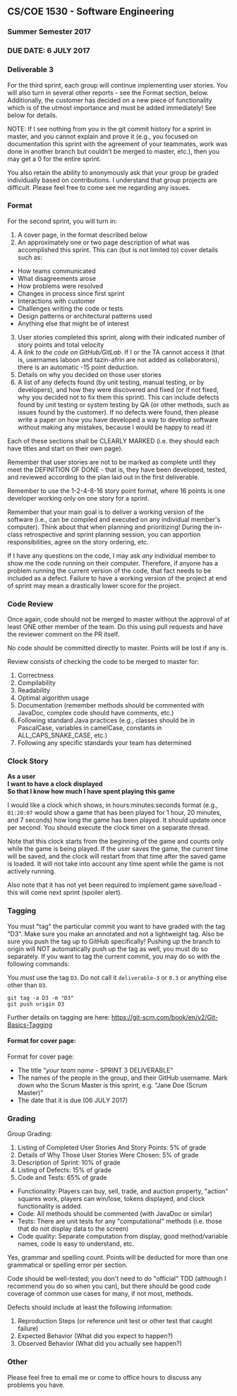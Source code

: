 ## CS/COE 1530 - Software Engineering
### Summer Semester 2017

### DUE DATE: 6 JULY 2017

### Deliverable 3

For the third sprint, each group will continue implementing user stories. You will also turn in several other reports - see the Format section, below.  Additionally, the customer has decided on a new piece of functionality which is of the utmost importance and must be added immediately!  See below for details.

NOTE: If I see nothing from you in the git commit history for a sprint in master, and you cannot explain and prove it (e.g., you focused on documentation this sprint with the agreement of your teammates, work was done in another branch but couldn't be merged to master, etc.), then you may get a 0 for the entire sprint.

You also retain the ability to anonymously ask that your group be graded individually based on contributions.   I understand that group projects are difficult.  Please feel free to come see me regarding any issues.

### Format

For the second sprint, you will turn in:

1. A cover page, in the format described below
2. An approximately one or two page description of what was accomplished this sprint. This can (but is not limited to) cover details such as:
  * How teams communicated
  * What disagreements arose
  * How problems were resolved
  * Changes in process since first sprint
  * Interactions with customer
  * Challenges writing the code or tests
  * Design patterns or architectural patterns used
  * Anything else that might be of interest
3. User stories completed this sprint, along with their indicated number of story points and total velocity
4. A *link to the code on GitHub/GitLab*.  If I or the TA cannot access it (that is, usernames laboon and tazin-afrin are not added as collaborators), there is an automatic -15 point deduction. 
4. Details on why you decided on those user stories
5. A list of any defects found (by unit testing, manual testing, or by developers), and how they were discovered and fixed (or if not fixed, why you decided not to fix them this sprint). This can include defects found by unit testing or system testing by QA (or other methods, such as issues found by the customer). If no defects were found, then please write a paper on how you have developed a way to develop software without making any mistakes, because I would be happy to read it!

Each of these sections shall be CLEARLY MARKED (i.e. they should each have titles and start on their own page).

Remember that user stories are not to be marked as complete until they meet the DEFINITION OF DONE - that is, they have been developed, tested, and reviewed according to the plan laid out in the first deliverable.

Remember to use the 1-2-4-8-16 story point format, where 16 points is one developer working only on one story for a sprint.  

Remember that your main goal is to deliver a working version of the software (i.e., can be compiled and executed on any individual member's computer).  Think about that when planning and prioritizing!  During the in-class retrospective and sprint planning session, you can apportion responsibilities, agree on the story ordering, etc.

If I have any questions on the code, I may ask *any* individual member to show me the code running on their computer.  Therefore, if anyone has a problem running the current version of the code, that fact needs to be included as a defect.  Failure to have a working version of the project at end of sprint may mean a drastically lower score for the project.

### Code Review

Once again, code should not be merged to master without the approval of at least ONE other member of the team.  Do this using pull requests and have the reviewer comment on the PR itself.

No code should be committed directly to master.  Points will be lost if any is.

Review consists of checking the code to be merged to master for:

1. Correctness
2. Compilability
2. Readability
3. Optimal algorithm usage
4. Documentation (remember methods should be commented with JavaDoc, complex code should have comments, etc.)
5. Following standard Java practices (e.g., classes should be in PascalCase, variables in camelCase, constants in ALL_CAPS_SNAKE_CASE, etc.)
6. Following any specific standards your team has determined 

### Clock Story

__As a user__  
__I want to have a clock displayed__  
__So that I know how much I have spent playing this game__  

I would like a clock which shows, in hours:minutes:seconds format (e.g., `01:20:07` would show a game that has been played for 1 hour, 20 minutes, and 7 seconds) how long the game has been played.  It should update once per second.  You should execute the clock timer on a separate thread.

Note that this clock starts from the beginning of the game and counts only while the game is being played.  If the user saves the game, the current time will be saved, and the clock will restart from that time after the saved game is loaded.  It will not take into account any time spent while the game is not actively running.

Also note that it has not yet been required to implement game save/load - this will come next sprint (spoiler alert).

### Tagging

You must "tag" the particular commit you want to have graded with the tag "D3".  Make sure you make an annotated and not a lightweight tag.  Also be sure you push the tag up to GitHub specifically!  Pushing up the branch to origin will NOT automatically push up the tag as well, you must do so separately.  If you want to tag the current commit, you may do so with the following commands:

You _must_ use the tag `D3`.  Do not call it `deliverable-3` or `0.3` or anything else other than `D3`.

```
git tag -a D3 -m "D3"
git push origin D3
```

Further details on tagging are here: https://git-scm.com/book/en/v2/Git-Basics-Tagging

#### Format for cover page:

Format for cover page:
* The title "*your team name* - SPRINT 3 DELIVERABLE"
* The names of the people in the group, and their GitHub username.  Mark down who the Scrum Master is this sprint, e.g. "Jane Doe (Scrum Master)"
* The date that it is due (06 JULY 2017)

### Grading

Group Grading:

1. Listing of Completed User Stories And Story Points: 5% of grade
1. Details of Why Those User Stories Were Chosen: 5% of grade
1. Description of Sprint: 10% of grade
1. Listing of Defects: 15% of grade
1. Code and Tests: 65% of grade
  * Functionality: Players can buy, sell, trade, and auction property, "action" squares work, players can win/lose, tokens displayed, and clock functionality is added.
  * Code: All methods should be commented (with JavaDoc or similar)
  * Tests: There are unit tests for any "computational" methods (i.e. those that do not display data to the screen)
  * Code quality: Separate computation from display, good method/variable names, code is easy to understand, etc.


Yes, grammar and spelling count. Points will be deducted for more than one grammatical or spelling error per section.

Code should be well-tested; you don't need to do "official" TDD (although I recommend you do so when you can), but there should be good code coverage of common use cases for many, if not most, methods.

Defects should include at least the following information:

1. Reproduction Steps (or reference unit test or other test that caught failure)
1. Expected Behavior (What did you expect to happen?)
1. Observed Behavior (What did you actually see happen?)

### Other

Please feel free to email me or come to office hours to discuss any problems you have.
